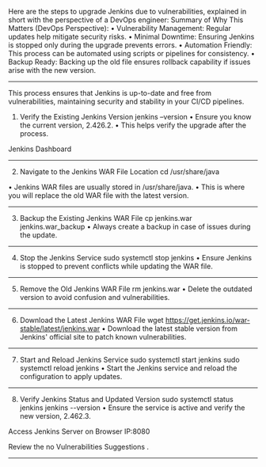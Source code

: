 Here are the steps to upgrade Jenkins due to vulnerabilities, explained in short with the perspective of a DevOps engineer: 
Summary of Why This Matters (DevOps Perspective):
•	Vulnerability Management: Regular updates help mitigate security risks.
•	Minimal Downtime: Ensuring Jenkins is stopped only during the upgrade prevents errors.
•	Automation Friendly: This process can be automated using scripts or pipelines for consistency.
•	Backup Ready: Backing up the old file ensures rollback capability if issues arise with the new version.
________________________________________
This process ensures that Jenkins is up-to-date and free from vulnerabilities, maintaining security and stability in your CI/CD pipelines.

1. Verify the Existing Jenkins Version
jenkins –version 
•	Ensure you know the current version,  2.426.2.
•	This helps verify the upgrade after the process.

Jenkins Dashboard 
________________________________________
2. Navigate to the Jenkins WAR File Location
cd /usr/share/java
 
•	Jenkins WAR files are usually stored in /usr/share/java.
•	This is where you will replace the old WAR file with the latest version.
________________________________________
3. Backup the Existing Jenkins WAR File
cp jenkins.war jenkins.war_backup
•	Always create a backup in case of issues during the update.
 
________________________________________
4. Stop the Jenkins Service
sudo systemctl stop jenkins
•	Ensure Jenkins is stopped to prevent conflicts while updating the WAR file.
 ________________________________________
5. Remove the Old Jenkins WAR File
rm jenkins.war
•	Delete the outdated version to avoid confusion and vulnerabilities.
________________________________________
6. Download the Latest Jenkins WAR File
wget https://get.jenkins.io/war-stable/latest/jenkins.war
•	Download the latest stable version from Jenkins' official site to patch known vulnerabilities.
 
________________________________________
7. Start and Reload Jenkins Service
sudo systemctl start jenkins
sudo systemctl reload jenkins
•	Start the Jenkins service and reload the configuration to apply updates.
________________________________________
8. Verify Jenkins Status and Updated Version
sudo systemctl status jenkins
jenkins --version
•	Ensure the service is active and verify the new version, 2.462.3.
 
Access Jenkins Server on Browser IP:8080

Review the no Vulnerabilities Suggestions .

________________________________________

